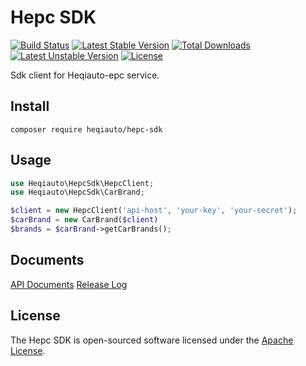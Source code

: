 Hepc SDK
========
[![Build Status](https://travis-ci.org/Heqiauto/hepc-sdk.svg)](https://travis-ci.org/Heqiauto/hepc-sdk)
[![Latest Stable Version](https://poser.pugx.org/Heqiauto/hepc-sdk/v/stable.svg)](https://packagist.org/packages/Heqiauto/hepc-sdk) 
[![Total Downloads](https://poser.pugx.org/Heqiauto/hepc-sdk/downloads.svg)](https://packagist.org/packages/Heqiauto/hepc-sdk) 
[![Latest Unstable Version](https://poser.pugx.org/Heqiauto/hepc-sdk/v/unstable.svg)](https://packagist.org/packages/Heqiauto/hepc-sdk) 
[![License](https://poser.pugx.org/Heqiauto/hepc-sdk/license.svg)](https://packagist.org/packages/Heqiauto/hepc-sdk)

Sdk client for Heqiauto-epc service.

Install
--------

```shell
composer require heqiauto/hepc-sdk
```

Usage
-----

```php
use Heqiauto\HepcSdk\HepcClient;
use Heqiauto\HepcSdk\CarBrand;

$client = new HepcClient('api-host', 'your-key', 'your-secret');
$carBrand = new CarBrand($client)
$brands = $carBrand->getCarBrands();
```

Documents
----------

[API Documents](doc/index.md) [Release Log](RELEASE.md)

License
-------
The Hepc SDK is open-sourced software licensed under the [Apache License](https://opensource.org/licenses/Apache-2.0).

